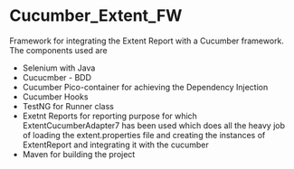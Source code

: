 # Cucumber_Extent_FW
Framework for integrating the Extent Report with a Cucumber framework. The components used are
- Selenium with Java
- Cucucmber - BDD
- Cucumber Pico-container for achieving the Dependency Injection
- Cucumber Hooks
- TestNG for Runner class
- Exetnt Reports for reporting purpose for which ExtentCucumberAdapter7 has been used which does all the heavy job of loading the extent.properties file and creating the instances of ExtentReport and integrating it with the cucumber
- Maven for building the project

